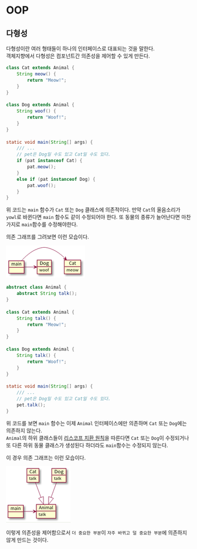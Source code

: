 # OOP

## 다형성

다형성이란 여러 형태들이 하나의 인터페이스로 대표되는 것을 말한다.  
객체지향에서 다형성은 컴포넌트간 의존성을 제어할 수 있게 만든다.

```java
class Cat extends Animal {
    String meow() {
        return "Meow!";
    }
}

class Dog extends Animal {
    String woof() {
        return "Woof!";
    }
}

static void main(String[] args) {
    /// ...
    // pet은 Dog일 수도 있고 Cat일 수도 있다.
    if (pat instanceof Cat) {
        pat.meow();
    }
    else if (pat instanceof Dog) {
        pat.woof();
    }
}
```

위 코드는 `main` 함수가 `Cat` 또는 `Dog` 클래스에 의존적이다. 만약 `Cat`의 울음소리가 `yowl`로 바뀐다면 `main` 함수도 같이 수정되어야 한다. 또 동물의 종류가 늘어난다면 마찬가지로 `main`함수를 수정해야한다.

의존 그래프를 그려보면 이런 모습이다.

![UML1](./images/oop_uml1.png)

```java
abstract class Animal {
    abstract String talk();
}

class Cat extends Animal {
    String talk() {
        return "Meow!";
    }
}

class Dog extends Animal {
    String talk() {
        return "Woof!";
    }
}

static void main(String[] args) {
    /// ...
    // pet은 Dog일 수도 있고 Cat일 수도 있다.
    pet.talk();
}
```

위 코드를 보면 `main` 함수는 이제 `Animal` 인터페이스에만 의존하며 `Cat` 또는 `Dog`에는 의존하지 않는다.  
`Animal`의 하위 클래스들이 [리스코프 치환 원칙](https://ko.wikipedia.org/wiki/%EB%A6%AC%EC%8A%A4%EC%BD%94%ED%94%84_%EC%B9%98%ED%99%98_%EC%9B%90%EC%B9%99)을 따른다면 `Cat` 또는 `Dog`이 수정되거나 또 다른 하위 동물 클래스가 생성된다 하더라도 `main`함수는 수정되지 않는다.

이 경우 의존 그래프는 이런 모습이다.

![](./images/oop_uml2.png)

이렇게 의존성을 제어함으로서 `더 중요한 부분`이 `자주 바뀌고 덜 중요한 부분`에 의존하지 않게 만드는 것이다.
